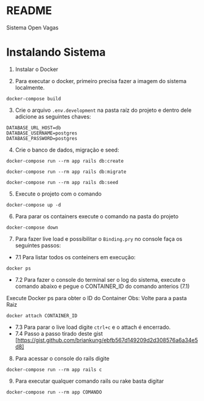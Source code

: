 # README

Sistema Open Vagas

# Instalando Sistema

1. Instalar o Docker

2. Para executar o docker, primeiro precisa fazer a imagem do sistema localmente. 
```
docker-compose build
```

3. Crie o arquivo `.env.development` na pasta raíz do projeto e dentro dele adicione as seguintes chaves:

```
DATABASE_URL_HOST=db
DATABASE_USERNAME=postgres
DATABASE_PASSWORD=postgres
```

4. Crie o banco de dados, migração e seed: 
```
docker-compose run --rm app rails db:create
```
```
docker-compose run --rm app rails db:migrate
```
```
docker-compose run --rm app rails db:seed
```

5. Execute o projeto com o comando 
```
docker-compose up -d
```

6. Para parar os containers execute o comando na pasta do projeto 
```
docker-compose down
```

7. Para fazer live load e possíbilitar o `Binding.pry` no console faça os seguintes passos:

- 7.1 Para listar todos os conteiners em execução:
```
docker ps
```

- 7.2 Para fazer o console do terminal ser o log do sistema, execute o comando abaixo e pegue o CONTAINER_ID do comando anterios (7.1)

Execute Docker ps para obter o ID do Container
Obs: Volte para a pasta Raiz
```
docker attach CONTAINER_ID
```

- 7.3 Para parar o live load digite `ctrl+c` e o attach é encerrado.
- 7.4 Passo a passo tirado deste gist [https://gist.github.com/briankung/ebfb567d149209d2d308576a6a34e5d8]

8. Para acessar o console do rails digite 
```
docker-compose run --rm app rails c
```

9. Para executar qualquer comando rails ou rake basta digitar 
```
docker-compose run --rm app COMANDO
```